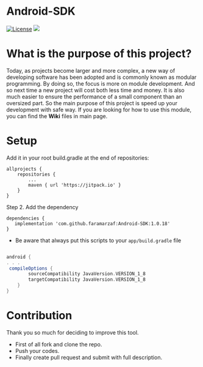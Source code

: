 # Android-SDK  

[![License](https://img.shields.io/badge/License-Apache%202.0-blue.svg)](https://opensource.org/licenses/Apache-2.0)
[![](https://jitpack.io/v/faramarzaf/Android-SDK.svg)](https://jitpack.io/#faramarzaf/Android-SDK)

# What is the purpose of this project?
Today, as projects become larger and more complex, a new way of developing software has been adopted and is commonly known as modular programming. By doing so, the focus is more on module development. And so next time a new project will cost both less time and money. It is also much easier to ensure the performance of a small component than an oversized part. So the main purpose of this project is speed up your development with safe way. If you are looking for how to use this module, you can find the **Wiki** files in main page.


# Setup
Add it in your root build.gradle at the end of repositories:

	allprojects {
		repositories {
			...
			maven { url 'https://jitpack.io' }
		}
	}
  

Step 2. Add the dependency

	dependencies {
	   implementation 'com.github.faramarzaf:Android-SDK:1.0.18'
	}





* Be aware that always put this scripts to your `app/build.gradle`  file


```gradle

android {
. . . 
 compileOptions {
        sourceCompatibility JavaVersion.VERSION_1_8
        targetCompatibility JavaVersion.VERSION_1_8
    }
}


```
# Contribution  
Thank you so much for deciding to improve this tool.
- First of all fork and clone the repo.
- Push your codes.
- Finally create pull request and submit with full description.  
